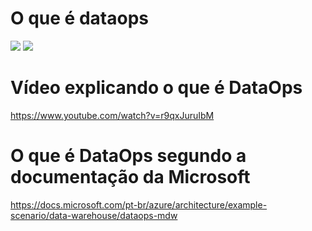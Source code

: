 # O que é dataops 
<img src="https://upload.wikimedia.org/wikipedia/commons/thumb/a/a2/Dataops.gif/220px-Dataops.gif">
<img src="https://miro.medium.com/max/1400/1*mwLe-M7Ewa0EN7LdYtQi5A.png">

# Vídeo explicando o que é DataOps
https://www.youtube.com/watch?v=r9qxJuruIbM

# O que é DataOps segundo a documentação da Microsoft
https://docs.microsoft.com/pt-br/azure/architecture/example-scenario/data-warehouse/dataops-mdw

